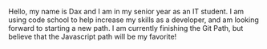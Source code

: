 Hello, my name is Dax and I am in my senior year as an IT student.
I am using code school to help increase my skills as a developer,
and am looking forward to starting a new path. I am currently finishing
the Git Path, but believe that the Javascript path will be my favorite!